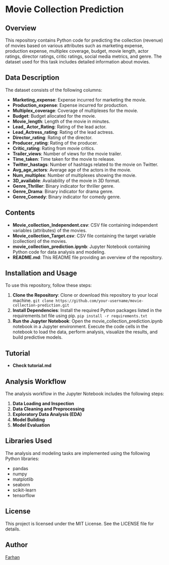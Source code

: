 # Movie Collection Prediction

## Overview
This repository contains Python code for predicting the collection (revenue) of movies based on various attributes such as marketing expense, production expense, multiplex coverage, budget, movie length, actor ratings, director ratings, critic ratings, social media metrics, and genre. The dataset used for this task includes detailed information about movies.

## Data Description
The dataset consists of the following columns:
- **Marketing_expense**: Expense incurred for marketing the movie.
- **Production_expense**: Expense incurred for production.
- **Multiplex_coverage**: Coverage of multiplexes for the movie.
- **Budget**: Budget allocated for the movie.
- **Movie_length**: Length of the movie in minutes.
- **Lead_ Actor_Rating**: Rating of the lead actor.
- **Lead_Actress_rating**: Rating of the lead actress.
- **Director_rating**: Rating of the director.
- **Producer_rating**: Rating of the producer.
- **Critic_rating**: Rating from movie critics.
- **Trailer_views**: Number of views for the movie trailer.
- **Time_taken**: Time taken for the movie to release.
- **Twitter_hastags**: Number of hashtags related to the movie on Twitter.
- **Avg_age_actors**: Average age of the actors in the movie.
- **Num_multiplex**: Number of multiplexes showing the movie.
- **3D_available**: Availability of the movie in 3D format.
- **Genre_Thriller**: Binary indicator for thriller genre.
- **Genre_Drama**: Binary indicator for drama genre.
- **Genre_Comedy**: Binary indicator for comedy genre.

## Contents
- **Movie_collection_Independent.csv**: CSV file containing independent variables (attributes) of the movies.
- **Movie_collection_Target.csv**: CSV file containing the target variable (collection) of the movies.
- **movie_collection_prediction.ipynb**: Jupyter Notebook containing Python code for data analysis and modeling.
- **README.md**: This README file providing an overview of the repository.

## Installation and Usage
To use this repository, follow these steps:
1. **Clone the Repository**: Clone or download this repository to your local machine.  `git clone https://github.com/your-username/movie-collection-prediction.git`
2. **Install Dependencies**: Install the required Python packages listed in the requirements.txt file using pip.    `pip install -r requirements.txt`
3. **Run the Jupyter Notebook**: Open the movie_collection_prediction.ipynb notebook in a Jupyter environment. Execute the code cells in the notebook to load the data, perform analysis, visualize the results, and build predictive models.

## Tutorial
- **Check tutorial.md**

## Analysis Workflow
The analysis workflow in the Jupyter Notebook includes the following steps:
1. **Data Loading and Inspection**
2. **Data Cleaning and Preprocessing**
3. **Exploratory Data Analysis (EDA)**
4. **Model Building**
5. **Model Evaluation**

## Libraries Used
The analysis and modeling tasks are implemented using the following Python libraries:
- pandas
- numpy
- matplotlib
- seaborn
- scikit-learn
- tensorflow

## License
This project is licensed under the MIT License. See the LICENSE file for details.

## Author
[Farhan](https://github.com/FFFarhan)
